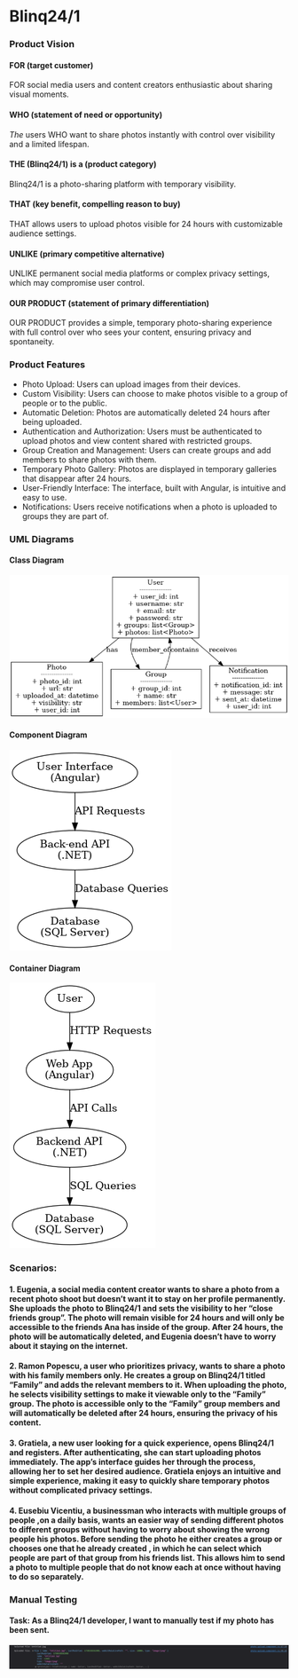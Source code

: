 # **Blinq24/1**
### Product Vision
#### FOR (target customer)
FOR social media users and content creators enthusiastic about sharing visual moments.

#### WHO (statement of need or opportunity)
*The* users WHO want to share photos instantly with control over visibility and a limited lifespan.

#### THE (Blinq24/1) is a (product category)
Blinq24/1 is a photo-sharing platform with temporary visibility.

#### THAT (key benefit, compelling reason to buy)
THAT allows users to upload photos visible for 24 hours with customizable audience settings.

#### UNLIKE (primary competitive alternative)
UNLIKE permanent social media platforms or complex privacy settings, which may compromise user control.

#### OUR PRODUCT (statement of primary differentiation)
OUR PRODUCT provides a simple, temporary photo-sharing experience with full control over who sees your content, ensuring privacy and spontaneity.

### Product Features
- Photo Upload: Users can upload images from their devices.
- Custom Visibility: Users can choose to make photos visible to a group of people or to the public.
- Automatic Deletion: Photos are automatically deleted 24 hours after being uploaded.
- Authentication and Authorization: Users must be authenticated to upload photos and view content shared with restricted groups.
- Group Creation and Management: Users can create groups and add members to share photos with them.
- Temporary Photo Gallery: Photos are displayed in temporary galleries that disappear after 24 hours.
- User-Friendly Interface: The interface, built with Angular, is intuitive and easy to use.
- Notifications: Users receive notifications when a photo is uploaded to groups they are part of.

### UML Diagrams
#### Class Diagram
![Class Diagram](images/class_diagram.png)
#### Component Diagram
![Component Diagram](images/component_diagram.png)
#### Container Diagram
![Container Diagram](images/container_diagram.png)

### Scenarios:
#### 1. Eugenia, a social media content creator wants to share a photo from a recent photo shoot but doesn’t want it to stay on her profile permanently. She uploads the photo to Blinq24/1 and sets the visibility to her “close friends group”. The photo will remain visible for 24 hours and will only be accessible to the friends Ana has inside of the group. After 24 hours, the photo will be automatically deleted, and Eugenia doesn’t have to worry about it staying on the internet.
#### 2. Ramon Popescu, a user who prioritizes privacy, wants to share a photo with his family members only. He creates a group on Blinq24/1 titled “Family” and adds the relevant members to it. When uploading the photo, he selects visibility settings to make it viewable only to the “Family” group. The photo is accessible only to the “Family” group members and will automatically be deleted after 24 hours, ensuring the privacy of his content.
#### 3. Gratiela, a new user looking for a quick experience, opens Blinq24/1 and registers. After authenticating, she can start uploading photos immediately. The app’s interface guides her through the process, allowing her to set her desired audience. Gratiela enjoys an intuitive and simple experience, making it easy to quickly share temporary photos without complicated privacy settings.
#### 4.	Eusebiu Vicentiu, a businessman who interacts with multiple groups of people ,on a daily basis, wants an easier way of sending different photos to different groups without having to worry about showing the wrong people his photos. Before sending the photo he either creates a group or chooses one that he already created , in which he can select which people are part of that group from his friends list. This allows him to send a photo to multiple people that do not know each at once without having to do so separately.


### Manual Testing
#### Task: As a Blinq24/1 developer, I want to manually test if my photo has been sent.
![Photo Upload](images/photo_upload.png)
